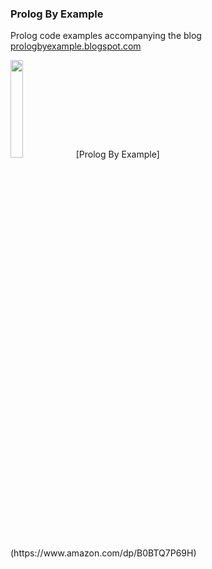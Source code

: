 ### Prolog By Example

Prolog code examples accompanying the blog [prologbyexample.blogspot.com](https://prologbyexample.blogspot.com)

<img src="https://raw.githubusercontent.com/prologbyexample/prologbyexample/main/logo/prologbyexample_cover.png" width=20% height=20%>
[Prolog By Example](https://www.amazon.com/dp/B0BTQ7P69H)

<!--
**prologbyexample/prologbyexample** is a ✨ _special_ ✨ repository because its `README.md` (this file) appears on your GitHub profile.

Here are some ideas to get you started:

- 🔭 I’m currently working on ...
- 🌱 I’m currently learning ...
- 👯 I’m looking to collaborate on ...
- 🤔 I’m looking for help with ...
- 💬 Ask me about ...
- 📫 How to reach me: ...
- 😄 Pronouns: ...
- ⚡ Fun fact: ...
-->
